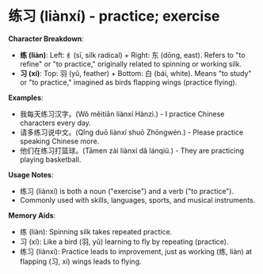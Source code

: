 # **练习 (liànxí) - practice; exercise**

**Character Breakdown**:  
- **练 (liàn)**: Left: 纟(sī, silk radical) + Right: 东 (dōng, east). Refers to "to refine" or "to practice," originally related to spinning or working silk.  
- **习 (xí)**: Top: 羽 (yǔ, feather) + Bottom: 白 (bái, white). Means "to study" or "to practice," imagined as birds flapping wings (practice flying).

**Examples**:  
- 我每天练习汉字。(Wǒ měitiān liànxí Hànzì.) - I practice Chinese characters every day.  
- 请多练习说中文。(Qǐng duō liànxí shuō Zhōngwén.) - Please practice speaking Chinese more.  
- 他们在练习打篮球。(Tāmen zài liànxí dǎ lánqiú.) - They are practicing playing basketball.

**Usage Notes**:  
- 练习 (liànxí) is both a noun ("exercise") and a verb ("to practice").  
- Commonly used with skills, languages, sports, and musical instruments.

**Memory Aids**:  
- 练 (liàn): Spinning silk takes repeated practice.  
- 习 (xí): Like a bird (羽, yǔ) learning to fly by repeating (practice).  
- 练习 (liànxí): Practice leads to improvement, just as working (练, liàn) at flapping (习, xí) wings leads to flying.